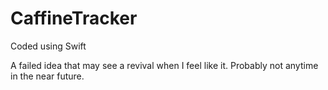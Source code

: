 # CaffineTracker

Coded using Swift

A failed idea that may see a revival when I feel like it.
  Probably not anytime in the near future.
